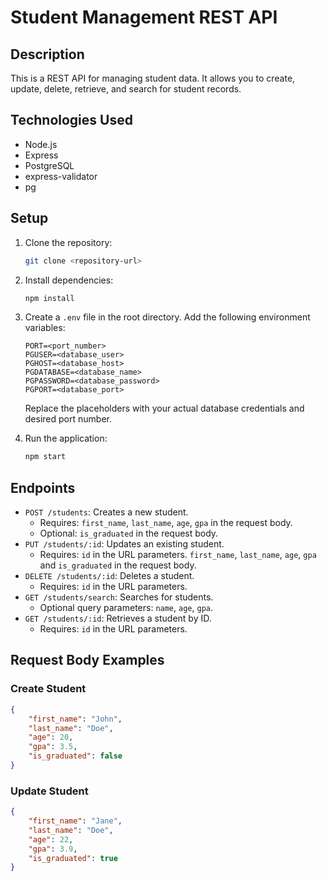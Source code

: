 # Student Management REST API

## Description

This is a REST API for managing student data. It allows you to create, update, delete, retrieve, and search for student records.

## Technologies Used

*   Node.js
*   Express
*   PostgreSQL
*   express-validator
*   pg

## Setup

1.  Clone the repository:

    ```bash
    git clone <repository-url>
    ```

2.  Install dependencies:

    ```bash
    npm install
    ```

3.  Create a `.env` file in the root directory. Add the following environment variables:

    ```
    PORT=<port_number>
    PGUSER=<database_user>
    PGHOST=<database_host>
    PGDATABASE=<database_name>
    PGPASSWORD=<database_password>
    PGPORT=<database_port>
    ```

    Replace the placeholders with your actual database credentials and desired port number.

4.  Run the application:

    ```bash
    npm start
    ```

## Endpoints

*   `POST /students`: Creates a new student.
    *   Requires: `first_name`, `last_name`, `age`, `gpa` in the request body.
    *   Optional: `is_graduated` in the request body.
*   `PUT /students/:id`: Updates an existing student.
    *   Requires: `id` in the URL parameters. `first_name`, `last_name`, `age`, `gpa` and `is_graduated` in the request body.
*   `DELETE /students/:id`: Deletes a student.
    *   Requires: `id` in the URL parameters.
*   `GET /students/search`: Searches for students.
    *   Optional query parameters: `name`, `age`, `gpa`.
*   `GET /students/:id`: Retrieves a student by ID.
    *   Requires: `id` in the URL parameters.

## Request Body Examples

### Create Student

```json
{
    "first_name": "John",
    "last_name": "Doe",
    "age": 20,
    "gpa": 3.5,
    "is_graduated": false
}
```

### Update Student

```json
{
    "first_name": "Jane",
    "last_name": "Doe",
    "age": 22,
    "gpa": 3.9,
    "is_graduated": true
}
```